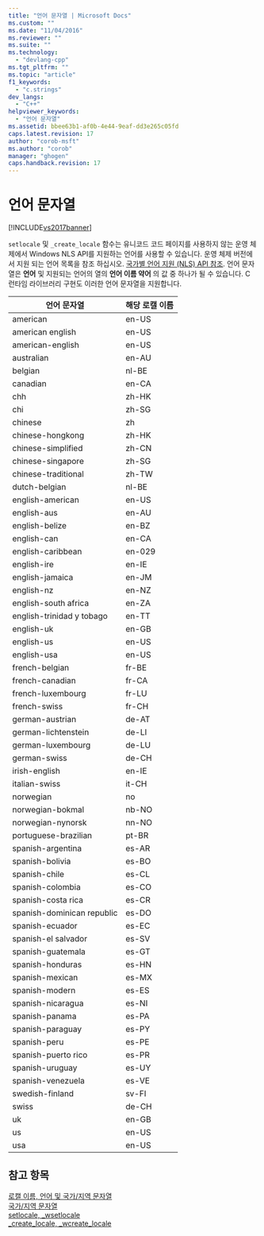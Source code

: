 ```yaml
---
title: "언어 문자열 | Microsoft Docs"
ms.custom: ""
ms.date: "11/04/2016"
ms.reviewer: ""
ms.suite: ""
ms.technology: 
  - "devlang-cpp"
ms.tgt_pltfrm: ""
ms.topic: "article"
f1_keywords: 
  - "c.strings"
dev_langs: 
  - "C++"
helpviewer_keywords: 
  - "언어 문자열"
ms.assetid: bbee63b1-af0b-4e44-9eaf-dd3e265c05fd
caps.latest.revision: 17
author: "corob-msft"
ms.author: "corob"
manager: "ghogen"
caps.handback.revision: 17
---
```

# 언어 문자열
[!INCLUDE[vs2017banner](../assembler/inline/includes/vs2017banner.md)]

`setlocale` 및 `_create_locale` 함수는 유니코드 코드 페이지를 사용하지 않는 운영 체제에서 Windows NLS API를 지원하는 언어를 사용할 수 있습니다.  운영 체제 버전에서 지원 되는 언어 목록을 참조 하십시오. [국가별 언어 지원 \(NLS\) API 참조](http://msdn.microsoft.com/goglobal/bb896001.aspx).  언어 문자열은 **언어** 및 지원되는 언어의 열의 **언어 이름 약어** 의 값 중 하나가 될 수 있습니다.  C 런타임 라이브러리 구현도 이러한 언어 문자열을 지원합니다.  
  
|언어 문자열|해당 로캘 이름|  
|------------|--------------|  
|american|en\-US|  
|american english|en\-US|  
|american\-english|en\-US|  
|australian|en\-AU|  
|belgian|nl\-BE|  
|canadian|en\-CA|  
|chh|zh\-HK|  
|chi|zh\-SG|  
|chinese|zh|  
|chinese\-hongkong|zh\-HK|  
|chinese\-simplified|zh\-CN|  
|chinese\-singapore|zh\-SG|  
|chinese\-traditional|zh\-TW|  
|dutch\-belgian|nl\-BE|  
|english\-american|en\-US|  
|english\-aus|en\-AU|  
|english\-belize|en\-BZ|  
|english\-can|en\-CA|  
|english\-caribbean|en\-029|  
|english\-ire|en\-IE|  
|english\-jamaica|en\-JM|  
|english\-nz|en\-NZ|  
|english\-south africa|en\-ZA|  
|english\-trinidad y tobago|en\-TT|  
|english\-uk|en\-GB|  
|english\-us|en\-US|  
|english\-usa|en\-US|  
|french\-belgian|fr\-BE|  
|french\-canadian|fr\-CA|  
|french\-luxembourg|fr\-LU|  
|french\-swiss|fr\-CH|  
|german\-austrian|de\-AT|  
|german\-lichtenstein|de\-LI|  
|german\-luxembourg|de\-LU|  
|german\-swiss|de\-CH|  
|irish\-english|en\-IE|  
|italian\-swiss|it\-CH|  
|norwegian|no|  
|norwegian\-bokmal|nb\-NO|  
|norwegian\-nynorsk|nn\-NO|  
|portuguese\-brazilian|pt\-BR|  
|spanish\-argentina|es\-AR|  
|spanish\-bolivia|es\-BO|  
|spanish\-chile|es\-CL|  
|spanish\-colombia|es\-CO|  
|spanish\-costa rica|es\-CR|  
|spanish\-dominican republic|es\-DO|  
|spanish\-ecuador|es\-EC|  
|spanish\-el salvador|es\-SV|  
|spanish\-guatemala|es\-GT|  
|spanish\-honduras|es\-HN|  
|spanish\-mexican|es\-MX|  
|spanish\-modern|es\-ES|  
|spanish\-nicaragua|es\-NI|  
|spanish\-panama|es\-PA|  
|spanish\-paraguay|es\-PY|  
|spanish\-peru|es\-PE|  
|spanish\-puerto rico|es\-PR|  
|spanish\-uruguay|es\-UY|  
|spanish\-venezuela|es\-VE|  
|swedish\-finland|sv\-FI|  
|swiss|de\-CH|  
|uk|en\-GB|  
|us|en\-US|  
|usa|en\-US|  
  
## 참고 항목  
 [로캘 이름, 언어 및 국가\/지역 문자열](../c-runtime-library/locale-names-languages-and-country-region-strings.md)   
 [국가\/지역 문자열](../c-runtime-library/country-region-strings.md)   
 [setlocale, \_wsetlocale](../c-runtime-library/reference/setlocale-wsetlocale.md)   
 [\_create\_locale, \_wcreate\_locale](../c-runtime-library/reference/create-locale-wcreate-locale.md)
